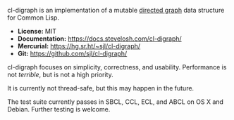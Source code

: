 cl-digraph is an implementation of a mutable [directed graph][] data structure
for Common Lisp.

[directed graph]: https://en.wikipedia.org/wiki/Directed_graph

* **License:** MIT
* **Documentation:** <https://docs.stevelosh.com/cl-digraph/>
* **Mercurial:** <https://hg.sr.ht/~sjl/cl-digraph/>
* **Git:** <https://github.com/sjl/cl-digraph/>

cl-digraph focuses on simplicity, correctness, and usability.  Performance is
not *terrible*, but is not a high priority.

It is currently not thread-safe, but this may happen in the future.

The test suite currently passes in SBCL, CCL, ECL, and ABCL on OS X and Debian.
Further testing is welcome.

